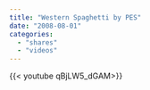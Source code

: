```yaml
---
title: "Western Spaghetti by PES"
date: "2008-08-01"
categories:
  - "shares"
  - "videos"
---
```


<div style="width: 70vw;">{{< youtube qBjLW5_dGAM>}}</div>
